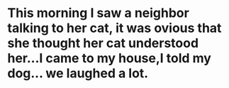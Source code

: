 # This morning I saw a neighbor talking to her cat, it was ovious that she thought her cat understood her...I came to my house,I told my dog... we laughed a lot.
